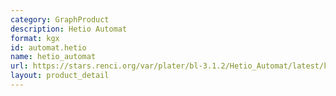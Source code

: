 ```yaml
---
category: GraphProduct
description: Hetio Automat
format: kgx
id: automat.hetio
name: hetio_automat
url: https://stars.renci.org/var/plater/bl-3.1.2/Hetio_Automat/latest/kgx_files
layout: product_detail
---
```

